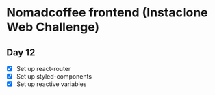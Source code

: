 # Nomadcoffee frontend (Instaclone Web Challenge)

## Day 12

- [x] Set up react-router
- [x] Set up styled-components
- [x] Set up reactive variables